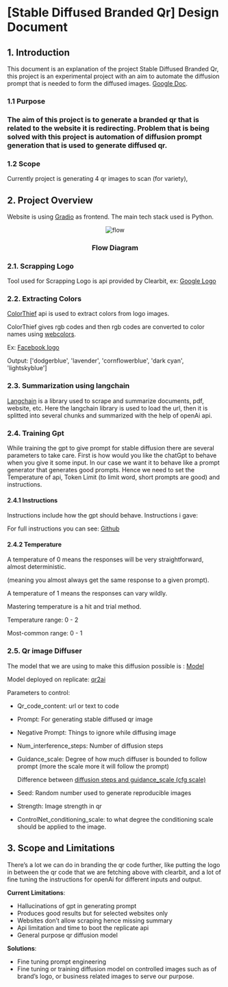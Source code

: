 # **[Stable Diffused Branded Qr] Design Document**


## **1. Introduction**

This document is an explanation of the project Stable Diffused Branded Qr, this project is an experimental project with an aim to automate the diffusion prompt that is needed to form the diffused images.
[Google Doc](https://docs.google.com/document/d/1rnjQ2Kh-AZnMhBUtN9daZyCuXjE9Ov8yp6p-eWh9KHA/edit?usp=sharing).


### **1.1 Purpose**


### The aim of this project is to generate a branded qr that is related to the website it is redirecting. Problem that is being solved with this project is automation of diffusion prompt generation that is used to generate diffused qr.


### **1.2 Scope**

Currently project is generating 4 qr images to scan (for variety), 


## **2. Project Overview**

Website is using [Gradio](https://www.gradio.app/docs/interface) as frontend. The main tech stack used is Python.
<div align="center">
  <img src="https://github.com/utkarsh-vijay/StableDiffusedQr/assets/157091515/845be1b6-4329-4459-976d-c9742a7165f8" alt="flow">
  <h3>Flow Diagram</h3>
</div>


### **2.1. Scrapping Logo**

Tool used for Scrapping Logo is api provided by Clearbit, ex: [Google Logo](https://logo.clearbit.com/https://www.google.com)


### **2.2. Extracting Colors**

[ColorThief](https://github.com/fengsp/color-thief-py) api is used to extract colors from logo images.

ColorThief gives rgb codes and then rgb codes are converted to color names using [webcolors](https://pypi.org/project/webcolors/).

Ex: [Facebook logo](https://logo.clearbit.com/https://www.facebook.com)

Output: ['dodgerblue', 'lavender', 'cornflowerblue', 'dark cyan', 'lightskyblue']


### **2.3. Summarization using langchain**

[Langchain](https://python.langchain.com/docs/get_started/introduction) is a library used to scrape and summarize documents, pdf, website, etc. Here the langchain library is used to load the url, then it is splitted into several chunks and summarized with the help of openAi api.


### **2.4. Training Gpt**

While training the gpt to give prompt for stable diffusion there are several parameters to take care. First is how would you like the chatGpt to behave when you give it some input. In our case we want it to behave like a prompt generator that generates good prompts. Hence we need to set the Temperature of api, Token Limit (to limit word, short prompts are good) and instructions.


#### **2.4.1** **Instructions**

Instructions include how the gpt should behave. Instructions i gave:

	

For full instructions you can see: [Github](https://github.com/utkarsh-vijay/StableDiffusedQr/blob/main/Instructions.py)


#### **2.4.2 Temperature**

A temperature of 0 means the responses will be very straightforward, almost deterministic.

(meaning you almost always get the same response to a given prompt).

A temperature of 1 means the responses can vary wildly.

Mastering temperature is a hit and trial method.

Temperature range: 0 - 2

Most-common range: 0 - 1


### **2.5. Qr image Diffuser**

The model that we are using to make this diffusion possible is : [Model](https://huggingface.co/DionTimmer/controlnet_qrcode)

Model deployed on replicate: [qr2ai](https://replicate.com/qr2ai/qr2ai)

Parameters to control:



* Qr_code_content: url or text to code
* Prompt: For generating stable diffused qr image
* Negative Prompt: Things to ignore while diffusing image
* Num_interference_steps: Number of diffusion steps
* Guidance_scale: Degree of how much diffuser is bounded to follow prompt (more the scale more it will follow the prompt)

    Difference between [diffusion steps and guidance_scale (cfg scale)](https://drive.usercontent.google.com/download?id=1lAVuhic6gXzoofmwZWY1UhmdRzkL1E90&export=view&authuser=0)

* Seed: Random number used to generate reproducible images
* Strength: Image strength in qr
* ControlNet_conditioning_scale: to what degree the conditioning scale should be applied to the image. 

## **3. Scope and Limitations**

There’s a lot we can do in branding the qr code further, like putting the logo in between the qr code that we are fetching above with clearbit, and a lot of fine tuning the instructions for openAi for different inputs and output.

**Current Limitations**:



* Hallucinations of gpt in generating prompt
* Produces good results but for selected websites only
* Websites don’t allow scraping hence missing summary
* Api limitation and time to boot the replicate api
* General purpose qr diffusion model

**Solutions**:



* Fine tuning prompt engineering
* Fine tuning or training diffusion model on controlled images such as of brand’s logo, or business related images to serve our purpose.
